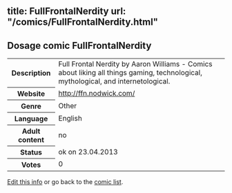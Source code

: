 title: FullFrontalNerdity
url: "/comics/FullFrontalNerdity.html"
---
Dosage comic FullFrontalNerdity
-----------------------------------------

<p id="msg"></p>
<script type="text/javascript">
if (window.location.search === '?edit_info_mail=sent_ok') {
  var elem = document.getElementById("msg");
  elem.innerHTML = 'Edited information sucessfully sent.';
  elem.className = 'ok';
}
</script>
<table class="comicinfo">
<tr>
<th>Description</th><td>Full Frontal Nerdity by Aaron Williams - Comics about liking all things gaming, technological, mythological, and internetological.</td>
</tr>
<tr>
<th>Website</th><td><a href="http://ffn.nodwick.com/">http://ffn.nodwick.com/</a></td>
</tr>
<tr>
<th>Genre</th><td>Other</td>
</tr>
<tr>
<th>Language</th><td>English</td>
</tr>
<tr>
<th>Adult content</th><td>no</td>
</tr>
<tr>
<th>Status</th><td>ok on 23.04.2013</td>
</tr>
<tr>
<th>Votes</th><td>0</td>
</tr>
</table>

[Edit this info](FullFrontalNerdity_edit.html) or go back to the [comic list](../comic-index.html).
